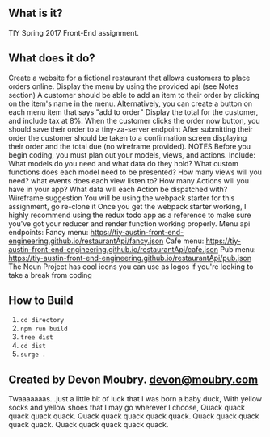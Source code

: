 What is it?
-----------

TIY Spring 2017 Front-End assignment.

What does it do?
----------------

Create a website for a fictional restaurant that allows customers to place orders online.
Display the menu by using the provided api (see Notes section)
A customer should be able to add an item to their order by clicking on the item's name in the menu. Alternatively, you can create a button on each menu item that says "add to order"
Display the total for the customer, and include tax at 8%.
When the customer clicks the order now button, you should save their order to a tiny-za-server endpoint
After submitting their order the customer should be taken to a confirmation screen displaying their order and the total due (no wireframe provided).
NOTES
Before you begin coding, you must plan out your models, views, and actions.
Include:
What models do you need and what data do they hold?
What custom functions does each model need to be presented?
How many views will you need?
what events does each view listen to?
How many Actions will you have in your app?
What data will each Action be dispatched with?
Wireframe suggestion
You will be using the webpack starter for this assignment, go re-clone it
Once you get the webpack starter working, I highly recommend using the redux todo app as a reference to make sure you've got your reducer and render function working properly.
Menu api endpoints:
Fancy menu: https://tiy-austin-front-end-engineering.github.io/restaurantApi/fancy.json
Cafe menu: https://tiy-austin-front-end-engineering.github.io/restaurantApi/cafe.json
Pub menu: https://tiy-austin-front-end-engineering.github.io/restaurantApi/pub.json
The Noun Project has cool icons you can use as logos if you're looking to take a break from coding

How to Build
------------
1. `cd directory`
2. `npm run build`
3. `tree dist`
4. `cd dist`
5. `surge .`

Created by Devon Moubry. devon@moubry.com
---------------------------------------------------------------------

Twaaaaaaas...just a little bit of luck that I was born a baby duck,
With yellow socks and yellow shoes that I may go wherever I choose,
Quack quack quack quack quack. Quack quack quack quack quack.
Quack quack quack quack quack. Quack quack quack quack quack.
